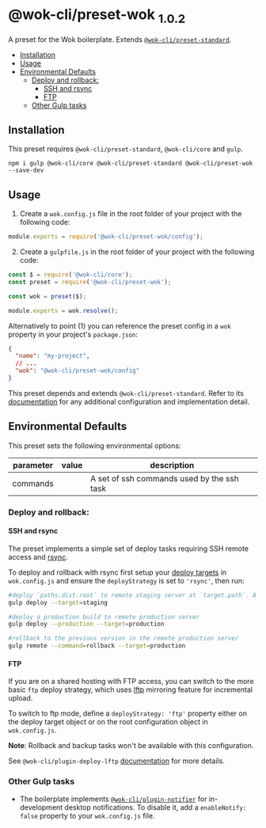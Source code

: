 # @wok-cli/preset-wok <sub>1.0.2<sub>

A preset for the Wok boilerplate. Extends [`@wok-cli/preset-standard`](/packages/preset-standard/).

<!-- TOC -->

- [Installation](#installation)
- [Usage](#usage)
- [Environmental Defaults](#environmental-defaults)
  - [Deploy and rollback:](#deploy-and-rollback)
    - [SSH and rsync](#ssh-and-rsync)
    - [FTP](#ftp)
  - [Other Gulp tasks](#other-gulp-tasks)

<!-- /TOC -->

## Installation

This preset requires `@wok-cli/preset-standard`, `@wok-cli/core` and `gulp`.

```
npm i gulp @wok-cli/core @wok-cli/preset-standard @wok-cli/preset-wok --save-dev
```

## Usage

1. Create a `wok.config.js` file in the root folder of your project with the following code:

```js
module.exports = require('@wok-cli/preset-wok/config');
```

2. Create a `gulpfile.js` in the root folder of your project with the following code:

```js
const $ = require('@wok-cli/core');
const preset = require('@wok-cli/preset-wok');

const wok = preset($);

module.exports = wok.resolve();
```

Alternatively to point (1) you can reference the preset config in a `wok` property in your project's `package.json`:

```json
{
  "name": "my-project",
  // ...
  "wok": "@wok-cli/preset-wok/config"
}
```

This preset depends and extends `@wok-cli/preset-standard`. Refer to its [documentation](/packages/preset-standard/) for any additional configuration and implementation detail.

## Environmental Defaults

This preset sets the following environmental options:

| parameter | value | description                                |
| --------- | ----- | ------------------------------------------ |
| commands  |       | A set of ssh commands used by the ssh task |

### Deploy and rollback:

#### SSH and rsync

The preset implements a simple set of deploy tasks requiring SSH remote access and [rsync](https://rsync.samba.org).

To deploy and rollback with rsync first setup your [deploy targets](packages/core/cli#deploy-targets) in `wok.config.js` and ensure the `deployStrategy` is set to `'rsync'`, then run:

```bash
#deploy `paths.dist.root` to remote staging server at `target.path`. A backup of the deploy target folder (`target.path`) will be stored in `target.backup`.
gulp deploy --target=staging

#deploy a production build to remote production server
gulp deploy --production --target=production

#rollback to the previous version in the remote production server
gulp remote --command=rollback --target=production
```

#### FTP

If you are on a shared hosting with FTP access, you can switch to the more basic `ftp` deploy strategy, which uses [lftp](http://lftp.yar.ru) mirroring feature for incremental upload.

To switch to ftp mode, define a `deployStrategy: 'ftp'` property either on the deploy target object or on the root configuration object in `wok.config.js`.

**Note**: Rollback and backup tasks won't be available with this configuration.

See `@wok-cli/plugin-deploy-lftp` [documentation](/packages/plugin-deploy-lftp/) for more details.

### Other Gulp tasks

- The boilerplate implements [`@wok-cli/plugin-notifier`](/packages/plugin-notifier/) for in-development desktop notifications. To disable it, add a `enableNotify: false` property to your `wok.config.js` file.
